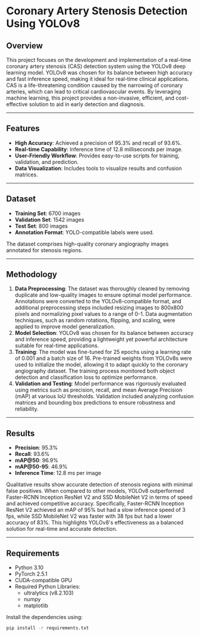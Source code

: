 
# Coronary Artery Stenosis Detection Using YOLOv8

## Overview

This project focuses on the development and implementation of a real-time coronary artery stenosis (CAS) detection system using the YOLOv8 deep learning model. YOLOv8 was chosen for its balance between high accuracy and fast inference speed, making it ideal for real-time clinical applications. CAS is a life-threatening condition caused by the narrowing of coronary arteries, which can lead to critical cardiovascular events. By leveraging machine learning, this project provides a non-invasive, efficient, and cost-effective solution to aid in early detection and diagnosis.

---

## Features

- **High Accuracy**: Achieved a precision of 95.3% and recall of 93.6%.
- **Real-time Capability**: Inference time of 12.8 milliseconds per image.
- **User-Friendly Workflow**: Provides easy-to-use scripts for training, validation, and prediction.
- **Data Visualization**: Includes tools to visualize results and confusion matrices.

---

## Dataset

- **Training Set**: 6700 images
- **Validation Set**: 1542 images
- **Test Set**: 800 images
- **Annotation Format**: YOLO-compatible labels were used.

The dataset comprises high-quality coronary angiography images annotated for stenosis regions.

---

## Methodology

1. **Data Preprocessing**: The dataset was thoroughly cleaned by removing duplicate and low-quality images to ensure optimal model performance. Annotations were converted to the YOLOv8-compatible format, and additional preprocessing steps included resizing images to 800x800 pixels and normalizing pixel values to a range of 0-1. Data augmentation techniques, such as random rotations, flipping, and scaling, were applied to improve model generalization.
2. **Model Selection**: YOLOv8 was chosen for its balance between accuracy and inference speed, providing a lightweight yet powerful architecture suitable for real-time applications.
3. **Training**: The model was fine-tuned for 25 epochs using a learning rate of 0.001 and a batch size of 16. Pre-trained weights from YOLOv8s were used to initialize the model, allowing it to adapt quickly to the coronary angiography dataset. The training process monitored both object detection and classification loss to optimize performance.
4. **Validation and Testing**: Model performance was rigorously evaluated using metrics such as precision, recall, and mean Average Precision (mAP) at various IoU thresholds. Validation included analyzing confusion matrices and bounding box predictions to ensure robustness and reliability.

---

## Results

- **Precision**: 95.3%
- **Recall**: 93.6%
- **mAP@50**: 96.9%
- **mAP@50-95**: 46.9%
- **Inference Time**: 12.8 ms per image

Qualitative results show accurate detection of stenosis regions with minimal false positives. When compared to other models, YOLOv8 outperformed Faster-RCNN Inception ResNet V2 and SSD MobileNet V2 in terms of speed and achieved competitive accuracy. Specifically, Faster-RCNN Inception ResNet V2 achieved an mAP of 95% but had a slow inference speed of 3 fps, while SSD MobileNet V2 was faster with 38 fps but had a lower accuracy of 83%. This highlights YOLOv8's effectiveness as a balanced solution for real-time and accurate detection.

---

## Requirements

- Python 3.10
- PyTorch 2.5.1
- CUDA-compatible GPU
- Required Python Libraries:
  - ultralytics (v8.2.103)
  - numpy
  - matplotlib

Install the dependencies using:

```bash
pip install -r requirements.txt
